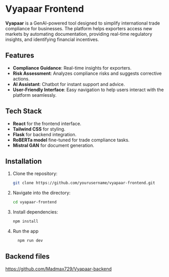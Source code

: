 # Vyapaar Frontend

**Vyapaar** is a GenAI-powered tool designed to simplify international trade compliance for businesses. The platform helps exporters access new markets by automating documentation, providing real-time regulatory insights, and identifying financial incentives.

## Features
- **Compliance Guidance**: Real-time insights for exporters.
- **Risk Assessment**: Analyzes compliance risks and suggests corrective actions.
- **AI Assistant**: Chatbot for instant support and advice.
- **User-Friendly Interface**: Easy navigation to help users interact with the platform seamlessly.

## Tech Stack
- **React** for the frontend interface.
- **Tailwind CSS** for styling.
- **Flask** for backend integration.
- **RoBERTa model** fine-tuned for trade compliance tasks.
- **Mistral GAN** for document generation.

## Installation
1. Clone the repository:
   ```bash
   git clone https://github.com/yourusername/vyapaar-frontend.git
   ```
2. Navigate into the directory:
   ```bash
   cd vyapaar-frontend
   ```
4. Install dependencies:
   ```bash
   npm install
   ```
6. Run the app
    ```bash
      npm run dev
    ```

## Backend files
https://github.com/Madmax729/Vyapaar-backend
